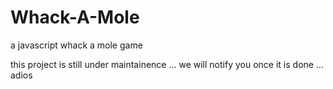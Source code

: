 # Whack-A-Mole
a javascript whack a mole game 

this project is still under maintainence ... we will notify you once it is done ... adios
